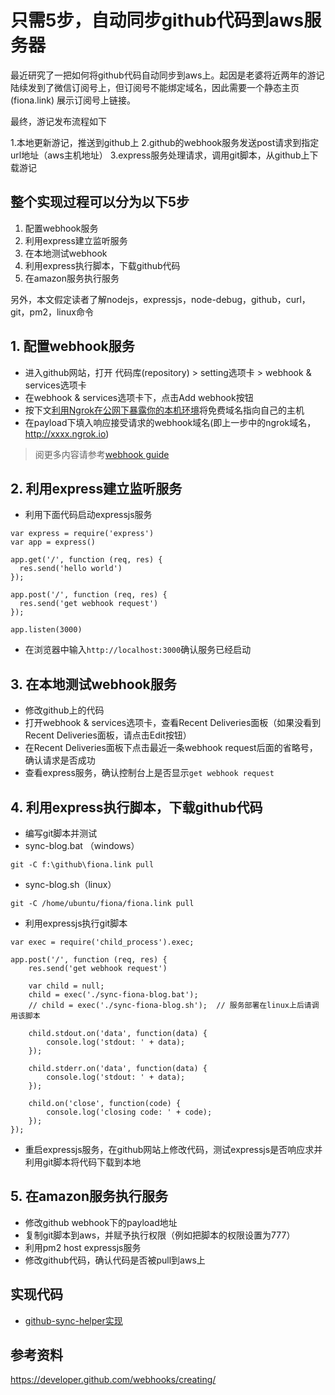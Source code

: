 # 只需5步，自动同步github代码到aws服务器

最近研究了一把如何将github代码自动同步到aws上。起因是老婆将近两年的游记陆续发到了微信订阅号上，但订阅号不能绑定域名，因此需要一个静态主页(fiona.link) 展示订阅号上链接。

最终，游记发布流程如下

1.本地更新游记，推送到github上
2.github的webhook服务发送post请求到指定url地址（aws主机地址）
3.express服务处理请求，调用git脚本，从github上下载游记

## 整个实现过程可以分为以下5步
1. 配置webhook服务
2. 利用express建立监听服务
3. 在本地测试webhook
4. 利用express执行脚本，下载github代码
5. 在amazon服务执行服务

另外，本文假定读者了解nodejs，expressjs，node-debug，github，curl，git，pm2，linux命令

## 1. 配置webhook服务
- 进入github网站，打开  代码库(repository) > setting选项卡 > webhook & services选项卡
- 在webhook & services选项卡下，点击Add webhook按钮
- 按下文[利用Ngrok在公网下暴露你的本机环境](https://github.com/rainbow494/blog.zuoshachi.com/blob/master/doc/4-steps-to-demo-in-public-internet-free.md)将免费域名指向自己的主机
- 在payload下填入响应接受请求的webhook域名(即上一步中的ngrok域名，http://xxxx.ngrok.io)

> 阅更多内容请参考[webhook guide](https://developer.github.com/webhooks/)

## 2. 利用express建立监听服务

- 利用下面代码启动expressjs服务
```
var express = require('express')
var app = express()
 
app.get('/', function (req, res) {
  res.send('hello world')
});

app.post('/', function (req, res) {
  res.send('get webhook request')
});

app.listen(3000)
```

- 在浏览器中输入```http://localhost:3000```确认服务已经启动

## 3. 在本地测试webhook服务
- 修改github上的代码
- 打开webhook & services选项卡，查看Recent Deliveries面板（如果没看到Recent Deliveries面板，请点击Edit按钮）
- 在Recent Deliveries面板下点击最近一条webhook request后面的省略号，确认请求是否成功
- 查看express服务，确认控制台上是否显示```get webhook request```

## 4. 利用express执行脚本，下载github代码
- 编写git脚本并测试
- sync-blog.bat （windows）
```
git -C f:\github\fiona.link pull
```
- sync-blog.sh（linux）
```
git -C /home/ubuntu/fiona/fiona.link pull
```

- 利用expressjs执行git脚本
```
var exec = require('child_process').exec;

app.post('/', function (req, res) {
    res.send('get webhook request')

    var child = null;
    child = exec('./sync-fiona-blog.bat');
    // child = exec('./sync-fiona-blog.sh');  // 服务部署在linux上后请调用该脚本
    
    child.stdout.on('data', function(data) {
        console.log('stdout: ' + data);
    });
    
    child.stderr.on('data', function(data) {
        console.log('stdout: ' + data);
    });

    child.on('close', function(code) {
        console.log('closing code: ' + code);
    });
});
```

- 重启expressjs服务，在github网站上修改代码，测试expressjs是否响应求并利用git脚本将代码下载到本地

## 5. 在amazon服务执行服务
- 修改github webhook下的payload地址
- 复制git脚本到aws，并赋予执行权限（例如把脚本的权限设置为777）
- 利用pm2 host expressjs服务
- 修改github代码，确认代码是否被pull到aws上

## 实现代码
- [github-sync-helper实现](https://github.com/rainbow494/github-sync-helper)

## 参考资料
https://developer.github.com/webhooks/creating/